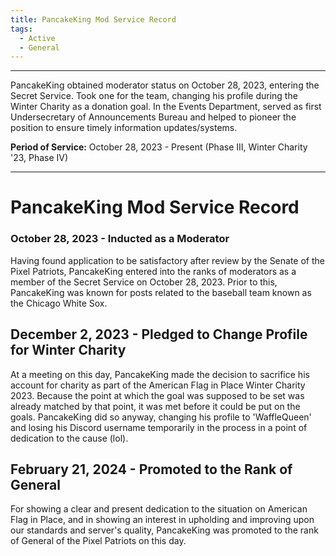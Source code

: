 ```yaml
---
title: PancakeKing Mod Service Record
tags:
  - Active
  - General
---
```

---
PancakeKing obtained moderator status on October 28, 2023, entering the Secret Service. Took one for the team, changing his profile during the Winter Charity as a donation goal. In the Events Department, served as first Undersecretary of Announcements Bureau and helped to pioneer the position to ensure timely information updates/systems. 

**Period of Service:** October 28, 2023 - Present (Phase III, Winter Charity '23, Phase IV)

---

# PancakeKing Mod Service Record

### October 28, 2023 - Inducted as a Moderator
Having found application to be satisfactory after review by the Senate of the Pixel Patriots, PancakeKing entered into the ranks of moderators as a member of the Secret Service on October 28, 2023. Prior to this, PancakeKing was known for posts related to the baseball team known as the Chicago White Sox.

## December 2, 2023 - Pledged to Change Profile for Winter Charity
At a meeting on this day, PancakeKing made the decision to sacrifice his account for charity as part of the American Flag in Place Winter Charity 2023. Because the point at which the goal was supposed to be set was already matched by that point, it was met before it could be put on the goals. PancakeKing did so anyway, changing his profile to 'WaffleQueen' and losing his Discord username temporarily in the process in a point of dedication to the cause (lol).

## February 21, 2024 - Promoted to the Rank of General
For showing a clear and present dedication to the situation on American Flag in Place, and in showing an interest in upholding and improving upon our standards and server's quality, PancakeKing was promoted to the rank of General of the Pixel Patriots on this day.